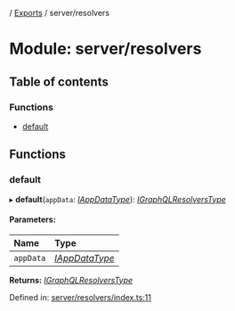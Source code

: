 [](../README.md) / [Exports](../modules.md) / server/resolvers

# Module: server/resolvers

## Table of contents

### Functions

- [default](server_resolvers.md#default)

## Functions

### default

▸ **default**(`appData`: [*IAppDataType*](../interfaces/server.iappdatatype.md)): [*IGraphQLResolversType*](../interfaces/base_root_gql.igraphqlresolverstype.md)

#### Parameters:

Name | Type |
:------ | :------ |
`appData` | [*IAppDataType*](../interfaces/server.iappdatatype.md) |

**Returns:** [*IGraphQLResolversType*](../interfaces/base_root_gql.igraphqlresolverstype.md)

Defined in: [server/resolvers/index.ts:11](https://github.com/onzag/itemize/blob/0e9b128c/server/resolvers/index.ts#L11)
